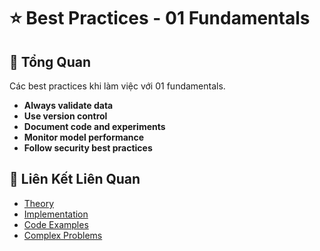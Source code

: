 # ⭐ Best Practices - 01 Fundamentals

## 🎯 Tổng Quan

Các best practices khi làm việc với 01 fundamentals.

- **Always validate data**
- **Use version control**
- **Document code and experiments**
- **Monitor model performance**
- **Follow security best practices**

## 🔗 Liên Kết Liên Quan

- [Theory](./THEORY_01_fundamentals.md)
- [Implementation](./IMPLEMENTATION_01_fundamentals.md)
- [Code Examples](./CODE_EXAMPLES_01_fundamentals.md)
- [Complex Problems](./COMPLEX_PROBLEMS.md)
